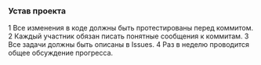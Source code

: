### Устав проекта
1 Все изменения в коде должны быть протестированы перед коммитом.
2 Каждый участник обязан писать понятные сообщения к коммитам.
3 Все задачи должны быть описаны в Issues.
4 Раз в неделю проводится общее обсуждение прогресса.
